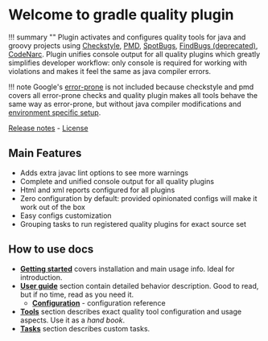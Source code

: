 # Welcome to gradle quality plugin

!!! summary ""
    Plugin activates and configures quality tools for java and groovy projects using 
    [Checkstyle](tool/checkstyle.md), 
    [PMD](tool/pmd.md),
    [SpotBugs](tool/spotbugs.md), 
    [FindBugs (deprecated)](tool/spotbugs.md),
    [CodeNarc](tool/codenarc.md). 
    Plugin unifies console output for all quality plugins which greatly simplifies developer workflow: 
    only console is required for working with violations and makes it feel the same as java compiler errors.
    
!!! note
    Google's [error-prone](http://errorprone.info/) is not included because checkstyle and pmd covers all
    error-prone checks and quality plugin makes all tools behave the same way as error-prone, but without java compiler modifications
    and [environment specific setup](https://github.com/tbroyer/gradle-errorprone-plugin#requirements).          

[Release notes](about/history.md) - [License](about/license.md)

## Main Features

* Adds extra javac lint options to see more warnings
* Complete and unified console output for all quality plugins
* Html and xml reports configured for all plugins
* Zero configuration by default: provided opinionated configs will make it work out of the box
* Easy configs customization 
* Grouping tasks to run registered quality plugins for exact source set

## How to use docs

* [**Getting started**](getting-started.md) covers installation and main usage info. Ideal for introduction.
* [**User guide**](guide/automatic.md) section contain detailed behavior description. Good to read, but if no time, read as you need it.
    * [**Configuration**](guide/config.md) - configuration reference
* [**Tools**](tool/lint.md) section describes exact quality tool configuration and usage aspects. Use it as a *hand book*.
* [**Tasks**](task/config.md) section describes custom tasks.
